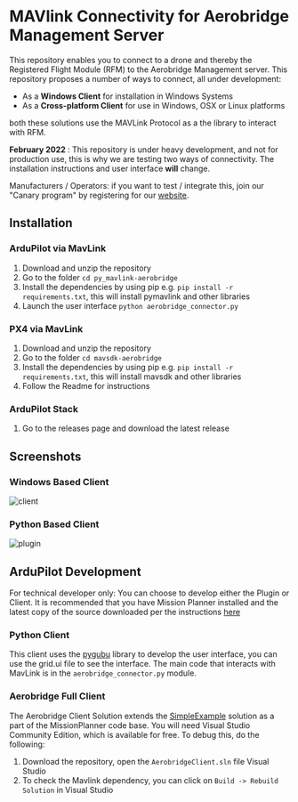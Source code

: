 # MAVlink Connectivity for Aerobridge Management Server

This repository enables you to connect to a drone and thereby the Registered Flight Module (RFM) to the Aerobridge Management server. This repository proposes a number of ways to connect, all under development:

- As a __Windows Client__ for installation in Windows Systems
- As a __Cross-platform Client__ for use in Windows, OSX or Linux platforms

both these solutions use the MAVLink Protocol as a the library to interact with RFM.

__February 2022__ : This repository is under heavy development, and not for production use, this is why we are testing two ways of connectivity. The installation instructions and user interface **will** change.

Manufacturers / Operators: if you want to test / integrate this, join our "Canary program" by registering for our [website](http://www.aerobridge.io).

## Installation

### ArduPilot via MavLink

1. Download and unzip the repository
2. Go to the folder `cd py_mavlink-aerobridge`
3. Install the dependencies by using pip e.g. `pip install -r requirements.txt`, this will install pymavlink and other libraries
4. Launch the user interface `python aerobridge_connector.py`

### PX4 via MavLink

1. Download and unzip the repository
2. Go to the folder `cd mavsdk-aerobridge`
3. Install the dependencies by using pip e.g. `pip install -r requirements.txt`, this will install mavsdk and other libraries
4. Follow the Readme for instructions

### ArduPilot Stack

1. Go to the releases page and download the latest release

## Screenshots

### Windows Based Client

![client](https://i.imgur.com/zHPXFcx.png)

### Python Based Client

![plugin](https://i.imgur.com/8MfVv9P.jpg)

## ArduPilot Development

For technical developer only: You can choose to develop either the Plugin or Client. It is recommended that you have Mission Planner installed and the latest copy of the source downloaded per the instructions [here](https://ardupilot.org/dev/docs/building-mission-planner.html#getting-the-mission-planner-source-code-from-github-into-your-computer)

### Python Client

This client uses the [pygubu](https://github.com/alejandroautalan/pygubu) library to develop the user interface, you can use the grid.ui file to see the interface. The main code that interacts with MavLink is in the `aerobridge_connector.py` module.

### Aerobridge Full Client

The Aerobridge Client Solution extends the [SimpleExample](https://ardupilot.org/dev/docs/building-mission-planner.html#building-the-simpleexample) solution as a part of the MissionPlanner code base. You will need Visual Studio Community Edition, which is available for free. To debug this, do the following:

1. Download the repository, open the `AerobridgeClient.sln` file Visual Studio
2. To check the Mavlink dependency, you can click on `Build -> Rebuild Solution` in Visual Studio